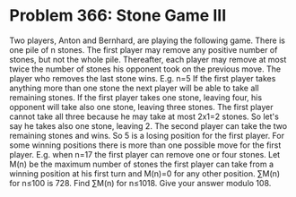 # Problem 366: Stone Game III
Two players, Anton and Bernhard, are playing the following game. There
is one pile of n stones. The first player may remove any positive number
of stones, but not the whole pile. Thereafter, each player may remove at
most twice the number of stones his opponent took on the previous move.
The player who removes the last stone wins. E.g. n=5 If the first player
takes anything more than one stone the next player will be able to take
all remaining stones. If the first player takes one stone, leaving four,
his opponent will take also one stone, leaving three stones. The first
player cannot take all three because he may take at most 2x1=2 stones.
So let's say he takes also one stone, leaving 2. The second player can
take the two remaining stones and wins. So 5 is a losing position for
the first player. For some winning positions there is more than one
possible move for the first player. E.g. when n=17 the first player can
remove one or four stones. Let M(n) be the maximum number of stones the
first player can take from a winning position at his first turn and
M(n)=0 for any other position. ∑M(n) for n≤100 is 728. Find ∑M(n) for
n≤1018. Give your answer modulo 108.
